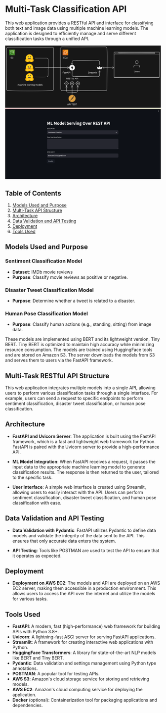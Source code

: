 # Multi-Task Classification API

This web application provides a RESTful API and interface for classifying both text and image data using multiple machine learning models. The application is designed to efficiently manage and serve different classification tasks through a unified API.

![Architecture](image/webapp.png)
![Streamlit](image/streamlit_app.png)

## Table of Contents
1. [Models Used and Purpose](#models-used-and-purpose)
2. [Multi-Task API Structure](#multi-task-api-structure)
3. [Architecture](#architecture)
4. [Data Validation and API Testing](#data-validation-and-api-testing)
5. [Deployment](#deployment)
6. [Tools Used](#tools-used)

## Models Used and Purpose

### Sentiment Classification Model
- **Dataset**: IMDb movie reviews
- **Purpose**: Classify movie reviews as positive or negative.

### Disaster Tweet Classification Model
- **Purpose**: Determine whether a tweet is related to a disaster.

### Human Pose Classification Model
- **Purpose**: Classify human actions (e.g., standing, sitting) from image data.

These models are implemented using BERT and its lightweight version, Tiny BERT. Tiny BERT is optimized to maintain high accuracy while minimizing resource consumption. The models are trained using HuggingFace tools and are stored on Amazon S3. The server downloads the models from S3 and serves them to users via the FastAPI framework.

## Multi-Task RESTful API Structure

This web application integrates multiple models into a single API, allowing users to perform various classification tasks through a single interface. For example, users can send a request to specific endpoints to perform sentiment classification, disaster tweet classification, or human pose classification.

## Architecture

- **FastAPI and Uvicorn Server**: The application is built using the FastAPI framework, which is a fast and lightweight web framework for Python. FastAPI is paired with the Uvicorn server to provide a high-performance API.
  
- **ML Model Integration**: When FastAPI receives a request, it passes the input data to the appropriate machine learning model to generate classification results. The response is then returned to the user, tailored to the specific task.

- **User Interface**: A simple web interface is created using Streamlit, allowing users to easily interact with the API. Users can perform sentiment classification, disaster tweet classification, and human pose classification with ease.

## Data Validation and API Testing

- **Data Validation with Pydantic**: FastAPI utilizes Pydantic to define data models and validate the integrity of the data sent to the API. This ensures that only accurate data enters the system.
  
- **API Testing**: Tools like POSTMAN are used to test the API to ensure that it operates as expected.

## Deployment

- **Deployment on AWS EC2**: The models and API are deployed on an AWS EC2 server, making them accessible in a production environment. This allows users to access the API over the internet and utilize the models for various tasks.

## Tools Used

- **FastAPI**: A modern, fast (high-performance) web framework for building APIs with Python 3.8+.
- **Uvicorn**: A lightning-fast ASGI server for serving FastAPI applications.
- **Streamlit**: A framework for creating interactive web applications with Python.
- **HuggingFace Transformers**: A library for state-of-the-art NLP models like BERT and Tiny BERT.
- **Pydantic**: Data validation and settings management using Python type annotations.
- **POSTMAN**: A popular tool for testing APIs.
- **AWS S3**: Amazon's cloud storage service for storing and retrieving models.
- **AWS EC2**: Amazon's cloud computing service for deploying the application.
- **Docker** (optional): Containerization tool for packaging applications and dependencies.

